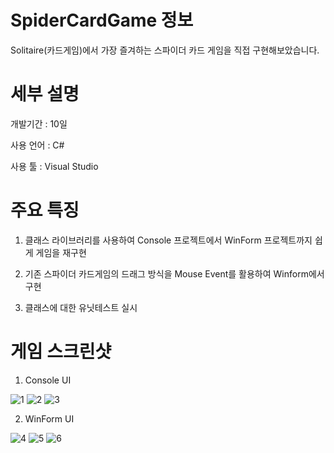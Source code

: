 # SpiderCardGame 정보
Solitaire(카드게임)에서 가장 즐겨하는 스파이더 카드 게임을 직접 구현해보았습니다.




# 세부 설명
개발기간 : 10일

사용 언어 : C#

사용 툴 : Visual Studio




# 주요 특징
1. 클래스 라이브러리를 사용하여 Console 프로젝트에서 WinForm 프로젝트까지 쉽게 게임을 재구현

2. 기존 스파이더 카드게임의 드래그 방식을 Mouse Event를 활용하여 Winform에서 구현

3. 클래스에 대한 유닛테스트 실시




# 게임 스크린샷
1. Console UI

![1](https://user-images.githubusercontent.com/25303946/47336394-84875680-d6ca-11e8-8b7f-2a23a31262a9.png)
![2](https://user-images.githubusercontent.com/25303946/47336396-88b37400-d6ca-11e8-810b-e1f70df2a721.png)
![3](https://user-images.githubusercontent.com/25303946/47336400-8c46fb00-d6ca-11e8-8e28-97eaed774291.png)

2. WinForm UI

![4](https://user-images.githubusercontent.com/25303946/47336405-8ea95500-d6ca-11e8-8533-395bb361813d.png)
![5](https://user-images.githubusercontent.com/25303946/47336407-92d57280-d6ca-11e8-9231-84e3ef58673e.png)
![6](https://user-images.githubusercontent.com/25303946/47336412-949f3600-d6ca-11e8-9cd9-284bce8c438a.png)

